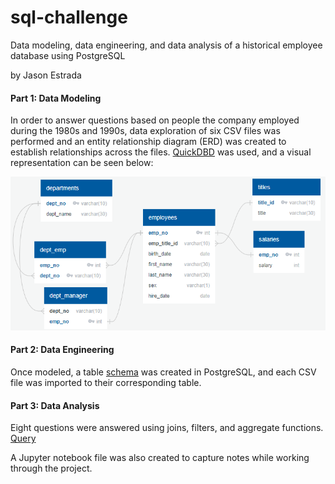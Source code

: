 # sql-challenge
Data modeling, data engineering, and data analysis of a historical employee database using PostgreSQL

by Jason Estrada

#### Part 1: Data Modeling

In order to answer questions based on people the company employed during the 1980s and 1990s, data exploration of six CSV files was performed and an entity relationship diagram (ERD) was created to establish relationships across the files.  [QuickDBD](https://app.quickdatabasediagrams.com/#/) was used, and a visual representation can be seen below:

![ERD](./EmployeeSQL/quickdbd_erd.png)

#### Part 2: Data Engineering

Once modeled, a table [schema](./EmployeeSQL/schema.sql) was created in PostgreSQL, and each CSV file was imported to their corresponding table.

#### Part 3: Data Analysis

Eight questions were answered using joins, filters, and aggregate functions.  [Query](./EmployeeSQL/data_analysis_queries.sql)

A Jupyter notebook file was also created to capture notes while working through the project.
